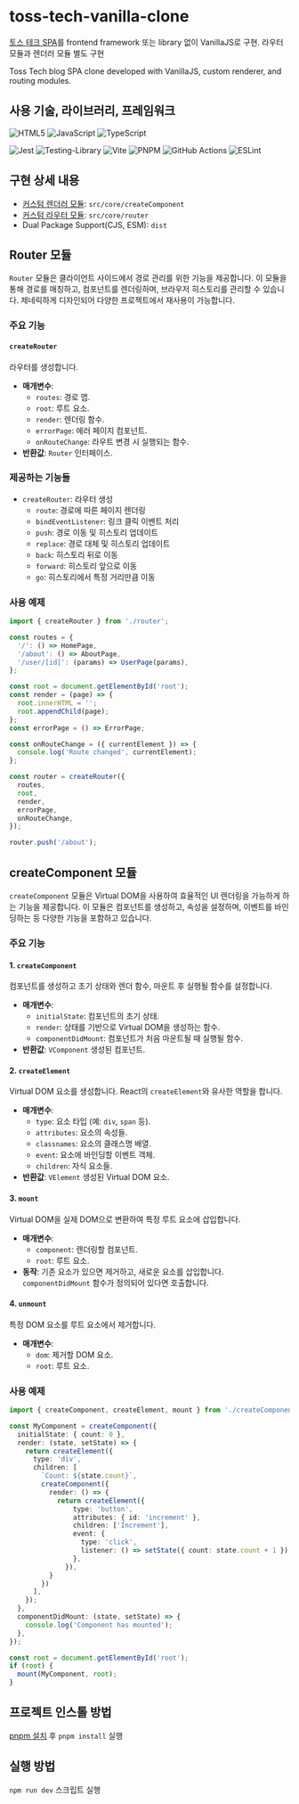 # toss-tech-vanilla-clone

[토스 테크 SPA](https://toss.tech/)를 frontend framework 또는 library 없이 VanillaJS로 구현. 라우터 모듈과 렌더러 모듈 별도 구현

Toss Tech blog SPA clone developed with VanillaJS, custom renderer, and routing modules.

## 사용 기술, 라이브러리, 프레임워크

![HTML5](https://img.shields.io/badge/html5-%23E34F26.svg?style=for-the-badge&logo=html5&logoColor=white)
![JavaScript](https://img.shields.io/badge/javascript-%23323330.svg?style=for-the-badge&logo=javascript&logoColor=%23F7DF1E)
![TypeScript](https://img.shields.io/badge/typescript-%23007ACC.svg?style=for-the-badge&logo=typescript&logoColor=white)

![Jest](https://img.shields.io/badge/-jest-%23C21325?style=for-the-badge&logo=jest&logoColor=white)
![Testing-Library](https://img.shields.io/badge/-TestingLibrary-%23E33332?style=for-the-badge&logo=testing-library&logoColor=white)
![Vite](https://img.shields.io/badge/vite-%23646CFF.svg?style=for-the-badge&logo=vite&logoColor=white)
![PNPM](https://img.shields.io/badge/pnpm-%234a4a4a.svg?style=for-the-badge&logo=pnpm&logoColor=f69220)
![GitHub Actions](https://img.shields.io/badge/github%20actions-%232671E5.svg?style=for-the-badge&logo=githubactions&logoColor=white)
![ESLint](https://img.shields.io/badge/ESLint-4B3263?style=for-the-badge&logo=eslint&logoColor=white)

## 구현 상세 내용

- [커스텀 렌더러 모듈](./src/core/createComponent/README.md): `src/core/createComponent`
- [커스텀 라우터 모듈](./src/core/router/README.md): `src/core/router`
- Dual Package Support(CJS, ESM): `dist`

## Router 모듈

`Router` 모듈은 클라이언트 사이드에서 경로 관리를 위한 기능을 제공합니다. 이 모듈을 통해 경로를 매칭하고, 컴포넌트를 렌더링하며, 브라우저 히스토리를 관리할 수 있습니다. 제네릭하게 디자인되어 다양한 프로젝트에서 재사용이 가능합니다.

### 주요 기능

#### `createRouter`

라우터를 생성합니다.

- **매개변수**:
  - `routes`: 경로 맵.
  - `root`: 루트 요소.
  - `render`: 렌더링 함수.
  - `errorPage`: 에러 페이지 컴포넌트.
  - `onRouteChange`: 라우트 변경 시 실행되는 함수.
- **반환값**: `Router` 인터페이스.

### 제공하는 기능들

- `createRouter`: 라우터 생성
  - `route`: 경로에 따른 페이지 렌더링
  - `bindEventListener`: 링크 클릭 이벤트 처리
  - `push`: 경로 이동 및 히스토리 업데이트
  - `replace`: 경로 대체 및 히스토리 업데이트
  - `back`: 히스토리 뒤로 이동
  - `forward`: 히스토리 앞으로 이동
  - `go`: 히스토리에서 특정 거리만큼 이동

### 사용 예제

```typescript
import { createRouter } from './router';

const routes = {
  '/': () => HomePage,
  '/about': () => AboutPage,
  '/user/[id]': (params) => UserPage(params),
};

const root = document.getElementById('root');
const render = (page) => {
  root.innerHTML = '';
  root.appendChild(page);
};
const errorPage = () => ErrorPage;

const onRouteChange = ({ currentElement }) => {
  console.log('Route changed', currentElement);
};

const router = createRouter({
  routes,
  root,
  render,
  errorPage,
  onRouteChange,
});

router.push('/about');
```

## createComponent 모듈

`createComponent` 모듈은 Virtual DOM을 사용하여 효율적인 UI 렌더링을 가능하게 하는 기능을 제공합니다. 이 모듈은 컴포넌트를 생성하고, 속성을 설정하며, 이벤트를 바인딩하는 등 다양한 기능을 포함하고 있습니다.

### 주요 기능

#### 1. `createComponent`

컴포넌트를 생성하고 초기 상태와 렌더 함수, 마운트 후 실행될 함수를 설정합니다.

- **매개변수**:
  - `initialState`: 컴포넌트의 초기 상태.
  - `render`: 상태를 기반으로 Virtual DOM을 생성하는 함수.
  - `componentDidMount`: 컴포넌트가 처음 마운트될 때 실행될 함수.
- **반환값**: `VComponent` 생성된 컴포넌트.

#### 2. `createElement`

Virtual DOM 요소를 생성합니다. React의 `createElement`와 유사한 역할을 합니다.

- **매개변수**:
  - `type`: 요소 타입 (예: `div`, `span` 등).
  - `attributes`: 요소의 속성들.
  - `classnames`: 요소의 클래스명 배열.
  - `event`: 요소에 바인딩할 이벤트 객체.
  - `children`: 자식 요소들.
- **반환값**: `VElement` 생성된 Virtual DOM 요소.

#### 3. `mount`

Virtual DOM을 실제 DOM으로 변환하여 특정 루트 요소에 삽입합니다.

- **매개변수**:
  - `component`: 렌더링할 컴포넌트.
  - `root`: 루트 요소.
- **동작**: 기존 요소가 있으면 제거하고, 새로운 요소를 삽입합니다. `componentDidMount` 함수가 정의되어 있다면 호출합니다.

#### 4. `unmount`

특정 DOM 요소를 루트 요소에서 제거합니다.

- **매개변수**:
  - `dom`: 제거할 DOM 요소.
  - `root`: 루트 요소.

### 사용 예제

```typescript
import { createComponent, createElement, mount } from './createComponent';

const MyComponent = createComponent({
  initialState: { count: 0 },
  render: (state, setState) => {
    return createElement({
      type: 'div',
      children: [
        `Count: ${state.count}`,
        createComponent({
          render: () => {
            return createElement({
                type: 'button',
                attributes: { id: 'increment' },
                children: ['Increment'],
                event: {
                  type: 'click',
                  listener: () => setState({ count: state.count + 1 }),
                },
              }),
          }
        })
      ],
    });
  },
  componentDidMount: (state, setState) => {
    console.log('Component has mounted');
  },
});

const root = document.getElementById('root');
if (root) {
  mount(MyComponent, root);
}
```

## 프로젝트 인스톨 방법

[pnpm 설치](https://pnpm.io/installation) 후 `pnpm install` 실행

## 실행 방법

`npm run dev` 스크립트 실행
